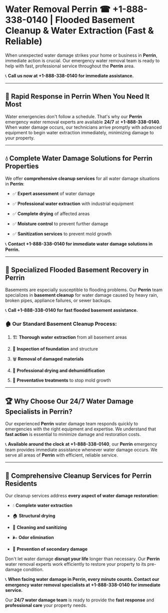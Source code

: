 # Water Removal Perrin ☎ +1-888-338-0140 | Flooded Basement Cleanup & Water Extraction (Fast & Reliable)

When unexpected water damage strikes your home or business in **Perrin**, immediate action is crucial. Our emergency water removal team is ready to help with fast, professional service throughout the **Perrin** area. 

📞 **Call us now at +1-888-338-0140 for immediate assistance.**
---
## 🚀 Rapid Response in Perrin When You Need It Most
Water emergencies don't follow a schedule. That's why our **Perrin** emergency water removal experts are available **24/7** at **+1-888-338-0140**. When water damage occurs, our technicians arrive promptly with advanced equipment to begin water extraction immediately, minimizing damage to your property.
---
## 💧 Complete Water Damage Solutions for Perrin Properties
We offer **comprehensive cleanup services** for all water damage situations in **Perrin**:
- ✅ **Expert assessment** of water damage  
- ✅ **Professional water extraction** with industrial equipment  
- ✅ **Complete drying** of affected areas  
- ✅ **Moisture control** to prevent further damage  
- ✅ **Sanitization services** to prevent mold growth  
📞 **Contact +1-888-338-0140 for immediate water damage solutions in Perrin.**
---
## 🌊 Specialized Flooded Basement Recovery in Perrin
Basements are especially susceptible to flooding problems. Our **Perrin** team specializes in **basement cleanup** for water damage caused by heavy rain, broken pipes, appliance failures, or sewer backups. 
📞 **Call +1-888-338-0140 for fast flooded basement assistance.**
### 🏚️ Our Standard Basement Cleanup Process:
1. 🏗️ **Thorough water extraction** from all basement areas  
2. 🔎 **Inspection of foundation** and structure  
3. 🗑️ **Removal of damaged materials**  
4. 💨 **Professional drying and dehumidification**  
5. 🚫 **Preventative treatments** to stop mold growth  
---
## 🏆 Why Choose Our 24/7 Water Damage Specialists in Perrin?
Our experienced **Perrin** water damage team responds quickly to emergencies with the right equipment and expertise. We understand that **fast action** is essential to minimize damage and restoration costs.
📞 **Available around the clock at +1-888-338-0140**, our **Perrin** emergency team provides immediate assistance whenever water damage occurs. We serve all areas of **Perrin** with efficient, reliable service.
---
## 🧹 Comprehensive Cleanup Services for Perrin Residents
Our cleanup services address **every aspect of water damage restoration**:
- 💧 **Complete water extraction**  
- 🏠 **Structural drying**  
- 🧼 **Cleaning and sanitizing**  
- 🌬️ **Odor elimination**  
- 🚫 **Prevention of secondary damage**  
Don't let water damage **disrupt your life** longer than necessary. Our **Perrin** water removal experts work efficiently to restore your property to its pre-damage condition.
📞 **When facing water damage in Perrin, every minute counts. Contact our emergency water removal specialists at +1-888-338-0140 for immediate service.**
Our **24/7 water damage team** is ready to provide the **fast response** and **professional care** your property needs.
